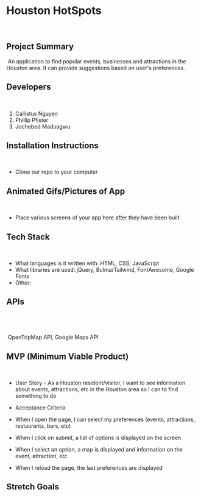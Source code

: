 # Houston HotSpots
​
​
## Project Summary
​
An application to find popular events, businesses and attractions in the Houston area. It can provide suggestions based on user's preferences.
​
## Developers
​
1. Callistus Nguyen
​
2. Phillip Pfister
​
3. Jochebed Maduagwu
​
## Installation Instructions
​
- Clone our repo to your computer
​
​
​
## Animated Gifs/Pictures of App
​
- Place various screens of your app here after they have been built
​
## Tech Stack
​
- What languages is it written with: HTML, CSS, JavaScript
​
- What libraries are used: jQuery, Bulma/Tailwind, FontAwesome, Google Fonts
​
- Other: 
​
​
## APIs
​
-
​ OpenTripMap API, Google Maps API
​ 
## MVP (Minimum Viable Product)
​
- User Story - As a Houston resident/visitor, I want to see information about events, attractions, etc in the Houston area so I can to find something to do

- Acceptance Criteria
- When I open the page, I can select my preferences (events, attractions, restaurants, bars, etc)
- When I click on submit, a list of options is displayed on the screen
- When I select an option, a map is displayed and information on the event, attraction, etc
- When I reload the page, the last preferences are displayed
​
​
## Stretch Goals
​
-
